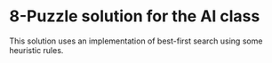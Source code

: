 # 8-Puzzle solution for the AI class

This solution uses an implementation of best-first search using some heuristic rules.
